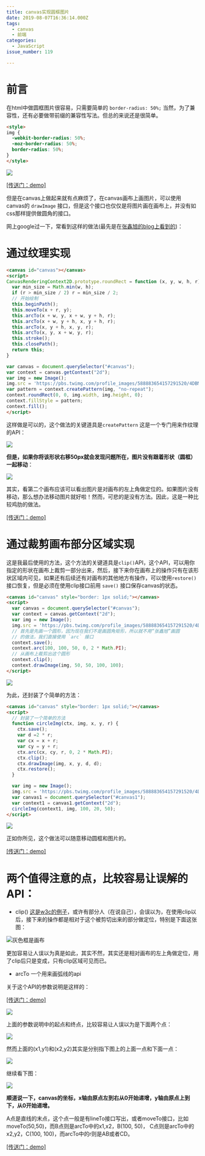 ```yaml
---
title: canvas实现圆框图片
date: 2019-08-07T16:36:14.000Z
tags:
  - canvas
  - 前端
categories:
  - JavaScript
issue_number: 119

---
```


# 前言

在html中做圆框图片很容易，只需要简单的 `border-radius: 50%;` 当然，为了兼容性，还有必要做带前缀的兼容性写法。但总的来说还是很简单。

<!-- more -->

```html
<style>
img {
  -webkit-border-radius: 50%;
  -moz-border-radius: 50%;
  border-radius: 50%;
}
</style>
```

<!-- ![](https://pbs.twimg.com/profile_images/588883654157291520/4DBMn6_A.jpg) -->

![](2838289-bd35ee9e30c8de53.png)

[\[传送门：demo\]](https://jsfiddle.net/issaxite/3gLaoLjy/)

但是在canvas上做起来就有点麻烦了，在canvas画布上画图片，可以使用canvas的 `drawImage` 接口，但是这个接口也仅仅是将图片画在画布上，并没有如css那样提供做圆角的接口。

网上google过一下，常看到这样的做法(最先是在[张鑫旭的blog上看到的](http://www.zhangxinxu.com/study/201406/image-border-radius-canvas.html))：

# 通过纹理实现

```html
<canvas id="canvas"></canvas>
<script>
CanvasRenderingContext2D.prototype.roundRect = function (x, y, w, h, r) {
  var min_size = Math.min(w, h);
  if (r > min_size / 2) r = min_size / 2;
  // 开始绘制
  this.beginPath();
  this.moveTo(x + r, y);
  this.arcTo(x + w, y, x + w, y + h, r);
  this.arcTo(x + w, y + h, x, y + h, r);
  this.arcTo(x, y + h, x, y, r);
  this.arcTo(x, y, x + w, y, r);
  this.stroke();
  this.closePath();
  return this;
}

var canvas = document.querySelector("#canvas");
var context = canvas.getContext("2d");
var img = new Image();
img.src = 'https://pbs.twimg.com/profile_images/588883654157291520/4DBMn6_A.jpg';
var pattern = context.createPattern(img, "no-repeat");
context.roundRect(0, 0, img.width, img.height, 0);
context.fillStyle = pattern;
context.fill(); 
</script>
```

这样做是可以的，这个做法的关键道具是`createPattern` 这是一个专门用来作纹理的API：

![](2838289-2ec590dc132f3067.png)

**但是，如果你将该形状右移50px就会发现问题所在，图片没有跟着形状（圆框）一起移动**：

![](2838289-9343063b631f3456.png)

其实，看第二个画布应该可以看出图片是对画布的左上角做定位的。如果图片没有移动，那么想办法移动图片就好啦！然而，可悲的是没有方法。因此，这是一种比较鸡肋的做法。

[\[传送门：demo\]](https://jsfiddle.net/issaxite/3gLaoLjy/1/)

# 通过裁剪画布部分区域实现

这是我最后使用的方法，这个方法的关键道具是`clip()`API，这个API，可以用你指定的形状在画布上裁剪一部分出来，然后，接下来你在画布上的操作只有在该形状区域内可见，如果还有后续还有对画布的其他地方有操作，可以使用`restore()`接口恢复，但是必须在使用clip接口前用 `save()` 接口保存canvas的状态。

```html
<canvas id="canvas" style="border: 1px solid;"></canvas>
<script>
  var canvas = document.querySelector("#canvas");
  var context = canvas.getContext("2d");
  var img = new Image();
  img.src = 'https://pbs.twimg.com/profile_images/588883654157291520/4DBMn6_A.jpg';
  // 首先是先画一个圆形，因为现在我们不是画圆角矩形，所以就不用“张鑫旭”画圆
  // 的做法，我们直接使用 `arc` 接口
  context.save();
  context.arc(100, 100, 50, 0, 2 * Math.PI);
  // 从画布上裁剪出这个圆形
  context.clip();
  context.drawImage(img, 50, 50, 100, 100);
</script>
```

![](2838289-6ae38ef8653024d8.png)

为此，还封装了个简单的方法：

```html
<canvas id="canvas" style="border: 1px solid;"></canvas>
<script>
  // 封装了一个简单的方法
  function circleImg(ctx, img, x, y, r) {
    ctx.save();
    var d =2 * r;
    var cx = x + r;
    var cy = y + r;
    ctx.arc(cx, cy, r, 0, 2 * Math.PI);
    ctx.clip();
    ctx.drawImage(img, x, y, d, d);
    ctx.restore();
  }

  var img = new Image();
  img.src = 'https://pbs.twimg.com/profile_images/588883654157291520/4DBMn6_A.jpg';
  var canvas1 = document.querySelector("#canvas1");
  var context1 = canvas1.getContext("2d");
  circleImg(context1, img, 100, 20, 50);
</script>
```

![](2838289-b8968aabf0bdc4cb.png)

正如你所见，这个做法可以随意移动圆框和图片的。

[\[传送门：demo\]](https://jsfiddle.net/issaxite/p56fkb9s/1/)

# 两个值得注意的点，比较容易让误解的API：

-   clip()
    [这是w3c的例子](http://www.w3school.com.cn/tiy/t.asp?f=html5_canvas_clip)，或许有部分人（在说自己），会误以为，在使用clip以后，接下来的操作都是相对于这个被剪切出来的部分做定位，特别是下面这张图：

![灰色框是画布](2838289-4cb61a8b9522b0ac.png)

更加容易让人误以为真是如此，其实不然，其实还是相对画布的左上角做定位，用了clip后只是变成，只有clip区域可见而已。

-   arcTo 一个用来画弧线的api

关于这个API的参数说明是这样的：

[\[传送门：demo\]](http://www.w3school.com.cn/tags/canvas_arcto.asp)

![](2838289-619ed2977b158f5b.png)

上面的参数说明中的起点和终点，比较容易让人误以为是下面两个点：

![](2838289-37eba062c3666da0.png)

然而上面的(x1,y1)和(x2,y2)其实是分别指下图上的上面一点和下面一点：

![](2838289-ba345b172e3ad4b8.png)

继续看下图：

![](2838289-f38ace5dbf8d890b.png)

**顺道说一下，canvas的坐标，x轴由原点左到右从0开始递增，y轴由原点上到下，从0开始递增。**

A点是直线的末点，这个点一般是有lineTo接口写出，或者moveTo接口，比如moveTo(50,50)，而B点则是arcTo中的x1,x2，B(100, 50)， C点则是arcTo中的x2,y2，C(100, 100)，而arcTo中的r则是AB或者CD。

[\[传送门：demo\]](https://jsfiddle.net/issaxite/uqj700yo/)
